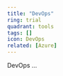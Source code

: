 ```yaml
---
title: "DevOps"
ring: trial
quadrant: tools
tags: []
icon: DevOps
related: [Azure]
---
```


DevOps ...
